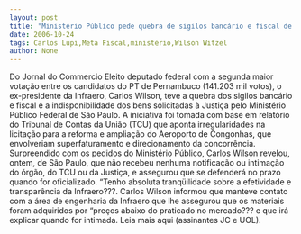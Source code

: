 ```yaml
---
layout: post
title: "Ministério Público pede quebra de sigilos bancário e fiscal de Carlos Wilson"
date: 2006-10-24
tags: Carlos Lupi,Meta Fiscal,ministério,Wilson Witzel
author: None
---
```

Do Jornal do Commercio
Eleito deputado federal com a segunda maior votação entre os candidatos do PT de Pernambuco (141.203 mil votos), o ex-presidente da Infraero, Carlos Wilson, teve a quebra dos sigilos bancário e fiscal e a indisponibilidade dos bens solicitadas à Justiça pelo Ministério Público Federal de São Paulo. 
A iniciativa foi tomada com base em relatório do Tribunal de Contas da União (TCU) que aponta irregularidades na licitação para a reforma e ampliação do Aeroporto de Congonhas, que envolveriam superfaturamento e direcionamento da concorrência.
Surpreendido com os pedidos do Ministério Público, Carlos Wilson revelou, ontem, de São Paulo, que não recebeu nenhuma notificação ou intimação do órgão, do TCU ou da Justiça, e assegurou que se defenderá no prazo quando for oficializado. “Tenho absoluta tranqüilidade sobre a efetividade e transparência da Infraero???.
Carlos Wilson informou que manteve contato com a área de engenharia da Infraero que lhe assegurou que os materiais foram adquiridos por “preços abaixo do praticado no mercado??? e que irá explicar quando for intimada. 
Leia mais aqui (assinantes JC e UOL). 